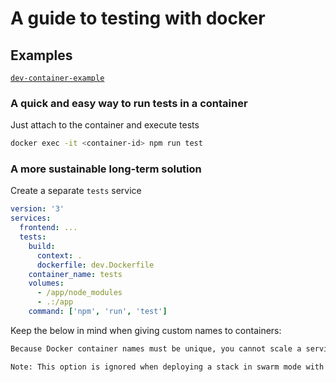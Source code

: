 # A guide to testing with docker

## Examples

[`dev-container-example`](./dev-container-example)

### A quick and easy way to run tests in a container

Just attach to the container and execute tests

```sh
docker exec -it <container-id> npm run test
```

### A more sustainable long-term solution

Create a separate `tests` service

```yml
version: '3'
services:
  frontend: ...
  tests:
    build:
      context: .
      dockerfile: dev.Dockerfile
    container_name: tests
    volumes:
      - /app/node_modules
      - .:/app
    command: ['npm', 'run', 'test']
```

Keep the below in mind when giving custom names to containers:

```txt
Because Docker container names must be unique, you cannot scale a service beyond 1 container if you have specified a custom name. Attempting to do so results in an error.

Note: This option is ignored when deploying a stack in swarm mode with a (version 3) Compose file.
```
